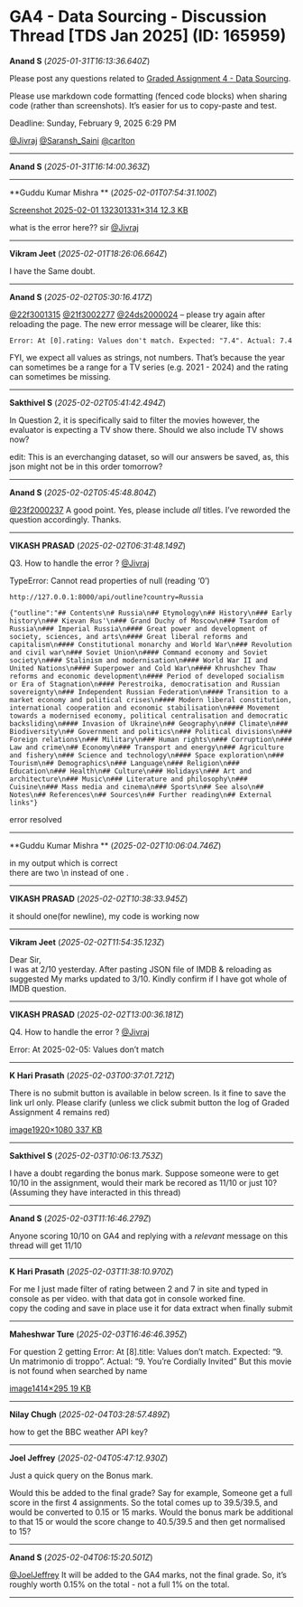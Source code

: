 # GA4 - Data Sourcing - Discussion Thread [TDS Jan 2025] (ID: 165959)

**Anand S** (_2025-01-31T16:13:36.640Z_)

Please post any questions related to [Graded Assignment 4 - Data Sourcing](https://exam.sanand.workers.dev/tds-2025-01-ga4).

Please use markdown code formatting (fenced code blocks) when sharing code (rather than screenshots). It’s easier for us to copy-paste and test.

Deadline: Sunday, February 9, 2025 6:29 PM

[@Jivraj](/u/jivraj) [@Saransh_Saini](/u/saransh_saini) [@carlton](/u/carlton)

---

**Anand S** (_2025-01-31T16:14:00.363Z_)



---

**Guddu Kumar Mishra ** (_2025-02-01T07:54:31.100Z_)

[Screenshot 2025-02-01 132301331×314 12.3 KB](https://europe1.discourse-cdn.com/flex013/uploads/iitm/original/3X/0/0/0007976ca3410205e4fa403a71b9a1ac79bf5192.png "Screenshot 2025-02-01 132301")

  
what is the error here?? sir [@Jivraj](/u/jivraj)

---

**Vikram Jeet** (_2025-02-01T18:26:06.664Z_)

I have the Same doubt.

---

**Anand S** (_2025-02-02T05:30:16.417Z_)

[@22f3001315](/u/22f3001315) [@21f3002277](/u/21f3002277) [@24ds2000024](/u/24ds2000024) – please try again after reloading the page. The new error message will be clearer, like this:
    
    
    Error: At [0].rating: Values don't match. Expected: "7.4". Actual: 7.4
    

FYI, we expect all values as strings, not numbers. That’s because the year can sometimes be a range for a TV series (e.g. 2021 - 2024) and the rating can sometimes be missing.

---

**Sakthivel S** (_2025-02-02T05:41:42.494Z_)

In Question 2, it is specifically said to filter the movies however, the evaluator is expecting a TV show there. Should we also include TV shows now?

edit: This is an everchanging dataset, so will our answers be saved, as, this json might not be in this order tomorrow?

---

**Anand S** (_2025-02-02T05:45:48.804Z_)

[@23f2000237](/u/23f2000237) A good point. Yes, please include _all_ titles. I’ve reworded the question accordingly. Thanks.

---

**VIKASH PRASAD** (_2025-02-02T06:31:48.149Z_)

Q3. How to handle the error ? [@Jivraj](/u/jivraj)

TypeError: Cannot read properties of null (reading ‘0’)
    
    
    http://127.0.0.1:8000/api/outline?country=Russia
    
    {"outline":"## Contents\n# Russia\n## Etymology\n## History\n### Early history\n### Kievan Rus'\n### Grand Duchy of Moscow\n### Tsardom of Russia\n### Imperial Russia\n#### Great power and development of society, sciences, and arts\n#### Great liberal reforms and capitalism\n#### Constitutional monarchy and World War\n### Revolution and civil war\n### Soviet Union\n#### Command economy and Soviet society\n#### Stalinism and modernisation\n#### World War II and United Nations\n#### Superpower and Cold War\n#### Khrushchev Thaw reforms and economic development\n#### Period of developed socialism or Era of Stagnation\n#### Perestroika, democratisation and Russian sovereignty\n### Independent Russian Federation\n#### Transition to a market economy and political crises\n#### Modern liberal constitution, international cooperation and economic stabilisation\n#### Movement towards a modernised economy, political centralisation and democratic backsliding\n#### Invasion of Ukraine\n## Geography\n### Climate\n### Biodiversity\n## Government and politics\n### Political divisions\n### Foreign relations\n### Military\n### Human rights\n### Corruption\n### Law and crime\n## Economy\n### Transport and energy\n### Agriculture and fishery\n### Science and technology\n#### Space exploration\n### Tourism\n## Demographics\n### Language\n### Religion\n### Education\n### Health\n## Culture\n### Holidays\n### Art and architecture\n### Music\n### Literature and philosophy\n### Cuisine\n### Mass media and cinema\n### Sports\n## See also\n## Notes\n## References\n## Sources\n## Further reading\n## External links"}
    
    

error resolved

---

**Guddu Kumar Mishra ** (_2025-02-02T10:06:04.746Z_)

in my output which is correct  
there are two \n instead of one .

---

**VIKASH PRASAD** (_2025-02-02T10:38:33.945Z_)

it should one(for newline), my code is working now

---

**Vikram Jeet** (_2025-02-02T11:54:35.123Z_)

Dear Sir,  
I was at 2/10 yesterday. After pasting JSON file of IMDB & reloading as suggested My marks updated to 3/10. Kindly confirm if I have got whole of IMDB question.

---

**VIKASH PRASAD** (_2025-02-02T13:00:36.181Z_)

Q4. How to handle the error ? [@Jivraj](/u/jivraj)

Error: At 2025-02-05: Values don’t match

---

**K Hari Prasath** (_2025-02-03T00:37:01.721Z_)

There is no submit button is available in below screen. Is it fine to save the link url only. Please clarify (unless we click submit button the log of Graded Assignment 4 remains red)  


[image1920×1080 337 KB](https://europe1.discourse-cdn.com/flex013/uploads/iitm/original/3X/6/9/699d94f19d189a93a67fb813a5eeed3d1f73abf3.png "image")

---

**Sakthivel S** (_2025-02-03T10:06:13.753Z_)

I have a doubt regarding the bonus mark. Suppose someone were to get 10/10 in the assignment, would their mark be recored as 11/10 or just 10?  
(Assuming they have interacted in this thread)

---

**Anand S** (_2025-02-03T11:16:46.279Z_)

Anyone scoring 10/10 on GA4 and replying with a _relevant_ message on this thread will get 11/10

---

**K Hari Prasath** (_2025-02-03T11:38:10.970Z_)

For me I just made filter of rating between 2 and 7 in site and typed in console as per video. with that data got in console worked fine.  
copy the coding and save in place use it for data extract when finally submit

---

**Maheshwar Ture** (_2025-02-03T16:46:46.395Z_)

For question 2 getting Error: At [8].title: Values don’t match. Expected: “9. Un matrimonio di troppo”. Actual: “9. You’re Cordially Invited” But this movie is not found when searched by name  


[image1414×295 19 KB](https://europe1.discourse-cdn.com/flex013/uploads/iitm/original/3X/1/b/1b7f2ec2868a09d8b4ed3fc50afa02f8416dad93.png "image")

---

**Nilay Chugh** (_2025-02-04T03:28:57.489Z_)

how to get the BBC weather API key?

---

**Joel Jeffrey** (_2025-02-04T05:47:12.930Z_)

Just a quick query on the Bonus mark.

Would this be added to the final grade? Say for example, Someone get a full score in the first 4 assignments. So the total comes up to 39.5/39.5, and would be converted to 0.15 or 15 marks. Would the bonus mark be additional to that 15 or would the score change to 40.5/39.5 and then get normalised to 15?

---

**Anand S** (_2025-02-04T06:15:20.501Z_)

[@JoelJeffrey](/u/joeljeffrey) It will be added to the GA4 marks, not the final grade. So, it’s roughly worth 0.15% on the total - not a full 1% on the total.

---

